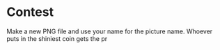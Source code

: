 # Contest
Make a new PNG file and use your name for the picture name.
Whoever puts in the shiniest coin gets the pr

